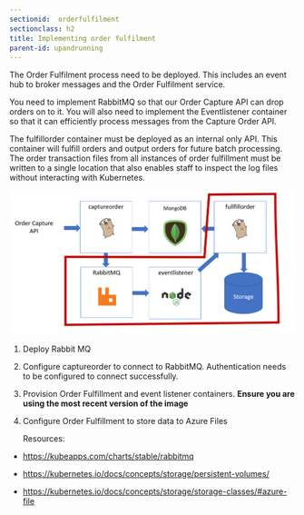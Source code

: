 ```yaml
---
sectionid:  orderfulfilment
sectionclass: h2
title: Implementing order fulfilment
parent-id: upandrunning
---
```



The Order Fulfilment process need to be deployed. This includes an event hub to
broker messages and the Order Fulfilment service.

You need to implement RabbitMQ so that our Order Capture API can drop orders on
to it. You will also need to implement the Eventlistener container so that it
can efficiently process messages from the Capture Order API.

The fulfillorder container must be deployed as an internal only API. This
container will fulfill orders and output orders for future batch processing. The
order transaction files from all instances of order fulfillment must be written to a single
location that also enables staff to inspect the log files without interacting
with Kubernetes.

![](/media/91e5586b630e88d67ecd28bc42ae92b2.png)

1.  Deploy Rabbit MQ

2.  Configure captureorder to connect to RabbitMQ. Authentication needs to be configured to connect successfully.

3.  Provision Order Fulfillment and event listener containers. **Ensure you are using the most recent version of the image**

4.  Configure Order Fulfillment to store data to Azure Files

    Resources:

-   <https://kubeapps.com/charts/stable/rabbitmq>

-   <https://kubernetes.io/docs/concepts/storage/persistent-volumes/>

-   <https://kubernetes.io/docs/concepts/storage/storage-classes/#azure-file>



